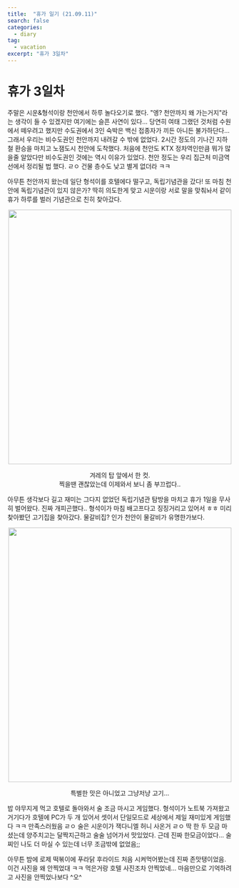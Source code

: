 ```yaml
---
title:  "휴가 일기 (21.09.11)"
search: false
categories: 
  - diary
tag:
  - vacation
excerpt: "휴가 3일차"
---
```


# 휴가 3일차

주말은 시운&형석이랑 천안에서 하루 놀다오기로 했다. "엥? 천안까지 왜 가는거지"라는 생각이 들 수 있겠지만 여기에는 슬픈 사연이 있다... 당연히 여태 그랬던 것처럼 수원에서 떼우려고 했지만 수도권에서 3인 숙박은 백신 접종자가 끼든 아니든 불가하단다... 그래서 우리는 비수도권인 천안까지 내려갈 수 밖에 없었다. 2시간 정도의 기나긴 지하철 환승을 마치고 노잼도시 천안에 도착했다. 처음에 천안도 KTX 정차역인만큼 뭐가 많을줄 알았다만 비수도권인 것에는 역시 이유가 있었다. 천안 정도는 우리 집근처 미금역 선에서 정리될 법 했다. ㄹㅇ 건물 층수도 낮고 별게 없더라 ㅋㅋ  


아무튼 천안까지 왔는데 일단 형석이를 호텔에다 떨구고, 독립기념관을 갔다! 또 마침 천안에 독립기념관이 있지 않은가? 딱히 의도한게 맞고 시운이랑 서로 말을 맞춰놔서 같이 휴가 하루를 벌러 기념관으로 친히 찾아갔다. 

<center>
<img src= "https://user-images.githubusercontent.com/68508521/133479193-13eac2ea-9927-4e71-be81-866596e65d54.jpg" width="500" height="570">  

겨레의 탑 앞에서 한 컷.  
찍을땐 괜찮았는데 이제와서 보니 좀 부끄럽다..
</center>


아무튼 생각보다 길고 재미는 그다지 없었던 독립기념관 탐방을 마치고 휴가 1일을 무사히 벌어왔다. 진짜 개피곤했다..  형석이가 마침 배고프다고 징징거리고 있어서 ㅎㅎ 미리 찾아봤던 고기집을 찾아갔다. 물갈비집? 인가 천안이 물갈비가 유명한가보다. 

<center>
<img src= "https://user-images.githubusercontent.com/68508521/133479789-838fd30b-c134-4934-8cb6-25b8b9d0e8c5.png" width="500" height="570">  

특별한 맛은 아니었고 그냥저냥 고기...
</center>


밥 야무지게 먹고 호텔로 돌아와서 술 조금 마시고 게임했다. 형석이가 노트북 가져왔고 거기다가 호텔에 PC가 두 개 있어서 셋이서 단일모드로 세상에서 제일 재미있게 게임했다 ㅋㅋ 만족스러웠음 ㄹㅇ 술은 시운이가 잭다니엘 허니 사온거 ㄹㅇ 딱 한 두 모금 마셨는데 양주치고는 달짝지근하고 술술 넘어가서 맛있었다. 근데 진짜 한모금이었다... 술찌인 나도 더 마실 수 있는데 너무 조금밖에 없었음;;  

아무튼 밤에 로제 떡볶이에 푸라닭 후라이드 처음 시켜먹어봤는데 진짜 존맛탱이었음. 이건 사진을 왜 안찍었대 ㅋㅋ 먹은거랑 호텔 사진조차 안찍었네... 마음만으로 기억하려고 사진을 안찍었나보다 ^오^

